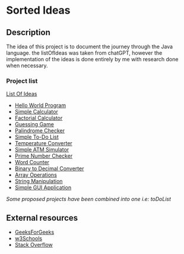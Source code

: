 # Sorted Ideas

## Description
The idea of this project is to document the journey through the Java language.
the listOfIdeas was taken from chatGPT, however the implementation of the ideas is done entirely by me with research done when necessary.

### Project list
[List Of Ideas](listOfIdeas.txt)
- [Hello World Program](./src/helloWorld)
- [Simple Calculator](./src/calculator)
- [Factorial Calculator](./src/factorialCalculator)
- [Guessing Game](./src/guessingGame)
- [Palindrome Checker](./src/isPalindrome)
- [Simple To-Do List](./src/toDoList)
- [Temperature Converter](./src/temperatureConverter)
- [Simple ATM Simulator](./src/AtmSimulator)
- [Prime Number Checker](./src/isItPrime)
- [Word Counter](./src/wordCounter)
- [Binary to Decimal Converter](./src/binaryConverter)
- [Array Operations](./src/ArrayOperations)
- [String Manipulation](./src/StringConcatinator)
- [Simple GUI Application](./src/toDoList)

*Some proposed projects have been combined into one i.e: toDoList*

## External resources

- [GeeksForGeeks](https://www.geeksforgeeks.org/)
- [w3Schools](https://www.w3schools.com/java/default.asp)
- [Stack Overflow](https://stackoverflow.com/)